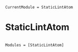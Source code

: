 ```@meta
CurrentModule = StaticLintAtom
```

# StaticLintAtom

```@index
```

```@autodocs
Modules = [StaticLintAtom]
```
